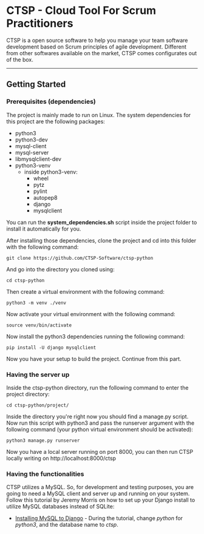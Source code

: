 # CTSP - Cloud Tool For Scrum Practitioners

CTSP is a open source software to help you manage your team software development based on Scrum principles of agile development. Different from other softwares available on the market, CTSP comes configurates out of the box.

---

## Getting Started
### Prerequisites (dependencies)

The project is mainly made to run on Linux. The system dependencies for this project are the following packages:

* python3
* python3-dev
* mysql-client
* mysql-server
* libmysqlclient-dev
* python3-venv
    * inside python3-venv:
        * wheel
        * pytz
        * pylint
        * autopep8
        * django
        * mysqlclient


You can run the **system_dependencies.sh** script inside the project folder to install it automatically for you.

After installing those dependencies, clone the project and cd into this folder with the following command:
```
git clone https://github.com/CTSP-Software/ctsp-python
```
And go into the directory you cloned using:
```
cd ctsp-python
```
Then create a virtual environment with the following command:
```
python3 -m venv ./venv
```
Now activate your virtual environment with the following command:
```
source venv/bin/activate
```
Now install the python3 dependencies running the following command:
```
pip install -U django mysqlclient
```
Now you have your setup to build the project. Continue from this part.

### Having the server up

Inside the ctsp-python directory, run the following command to enter the project directory:
```
cd ctsp-python/project/
```
Inside the directory you're right now you should find a manage.py script. Now run this script with python3 and pass the runserver argument with the following command (your python virtual environment should be activated):
```
python3 manage.py runserver
```
Now you have a local server running on port 8000, you can then run CTSP locally writing on http://localhost:8000/ctsp

### Having the functionalities
CTSP utilizes a MySQL. So, for development and testing purposes, you are going to need a MySQL client and server up and running on your system.
Follow this tutorial by Jeremy Morris on how to set up your Django install to utilize MySQL databases instead of SQLite:

* [Installing MySQL to Django](https://www.digitalocean.com/community/tutorials/how-to-create-a-django-app-and-connect-it-to-a-database) - During the tutorial, change *python* for *python3*, and the database name to *ctsp*.
